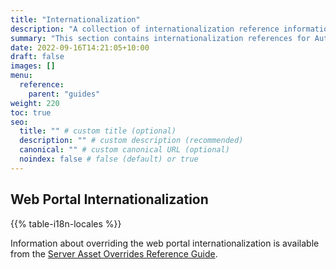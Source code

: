 ```yaml
---
title: "Internationalization"
description: "A collection of internationalization reference information"
summary: "This section contains internationalization references for Authelia."
date: 2022-09-16T14:21:05+10:00
draft: false
images: []
menu:
  reference:
    parent: "guides"
weight: 220
toc: true
seo:
  title: "" # custom title (optional)
  description: "" # custom description (recommended)
  canonical: "" # custom canonical URL (optional)
  noindex: false # false (default) or true
---
```


## Web Portal Internationalization

{{% table-i18n-locales %}}

Information about overriding the web portal internationalization is available from the [Server Asset Overrides Reference Guide](./server-asset-overrides.md).
